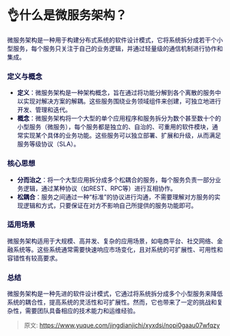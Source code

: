 # 👌什么是微服务架构？

<font style="color:rgb(5, 7, 59);background-color:rgb(253, 253, 254);">微服务架构是一种用于构建分布式系统的软件设计模式，它将系统拆分成若干个小型服务，每个服务只关注于自己的业务逻辑，并通过轻量级的通信机制进行协作和集成。</font>

### <font style="color:rgb(5, 7, 59);background-color:rgb(253, 253, 254);">定义与概念</font>
+ **<font style="color:rgb(5, 7, 59);background-color:rgb(253, 253, 254);">定义</font>**<font style="color:rgb(5, 7, 59);background-color:rgb(253, 253, 254);">：微服务架构是一种架构概念，旨在通过将功能分解到各个离散的服务中以实现对解决方案的解耦。这些服务围绕业务领域组件来创建，可独立地进行开发、管理和迭代。</font>
+ **<font style="color:rgb(5, 7, 59);background-color:rgb(253, 253, 254);">概念</font>**<font style="color:rgb(5, 7, 59);background-color:rgb(253, 253, 254);">：微服务架构将一个大型的单个应用程序和服务拆分为数个甚至数十个的小型服务（微服务），每个服务都是独立的、自治的、可重用的软件模块，通常实现某个具体的业务功能。这些服务可以独立部署、扩展和升级，从而满足服务等级协议（SLA）。</font>

### <font style="color:rgb(5, 7, 59);background-color:rgb(253, 253, 254);">核心思想</font>
+ **<font style="color:rgb(5, 7, 59);background-color:rgb(253, 253, 254);">分而治之</font>**<font style="color:rgb(5, 7, 59);background-color:rgb(253, 253, 254);">：将一个大型应用拆分成多个松耦合的服务，每个服务负责一部分业务逻辑，通过某种协议（如REST、RPC等）进行互相协作。</font>
+ **<font style="color:rgb(5, 7, 59);background-color:rgb(253, 253, 254);">松耦合</font>**<font style="color:rgb(5, 7, 59);background-color:rgb(253, 253, 254);">：服务之间通过一种“标准”的协议进行沟通，不需要理解对方服务的实现逻辑和方式，只要保证在对方不影响自己所提供的服务功能即可。</font>

### <font style="color:rgb(5, 7, 59);background-color:rgb(253, 253, 254);">适用场景</font>
<font style="color:rgb(5, 7, 59);background-color:rgb(253, 253, 254);">微服务架构适用于大规模、高并发、复杂的应用场景，如电商平台、社交网络、金融系统等。这些系统通常需要快速响应市场变化，且对系统的可扩展性、可用性和容错性有较高要求。</font>

### <font style="color:rgb(5, 7, 59);background-color:rgb(253, 253, 254);">总结</font>
<font style="color:rgb(5, 7, 59);background-color:rgb(253, 253, 254);">微服务架构是一种先进的软件设计模式，它通过将系统拆分成多个小型服务来降低系统的耦合性，提高系统的灵活性和可扩展性。然而，它也带来了一定的挑战和复杂性，需要团队具备相应的技术能力和运维经验。</font>



> 原文: <https://www.yuque.com/jingdianjichi/xyxdsi/nopi0gaau07wfqzy>